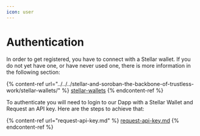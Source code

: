 ```yaml
---
icon: user
---
```


# Authentication

In order to get registered,  you have to connect with a Stellar wallet. If you do not yet have one, or have never used one, there is more information in the following section:&#x20;

{% content-ref url="../../../stellar-and-soroban-the-backbone-of-trustless-work/stellar-wallets/" %}
[stellar-wallets](../../../stellar-and-soroban-the-backbone-of-trustless-work/stellar-wallets/)
{% endcontent-ref %}

To authenticate you will need to login to our Dapp with a Stellar Wallet and Request an API key. Here are the steps to achieve that:&#x20;

{% content-ref url="request-api-key.md" %}
[request-api-key.md](request-api-key.md)
{% endcontent-ref %}

